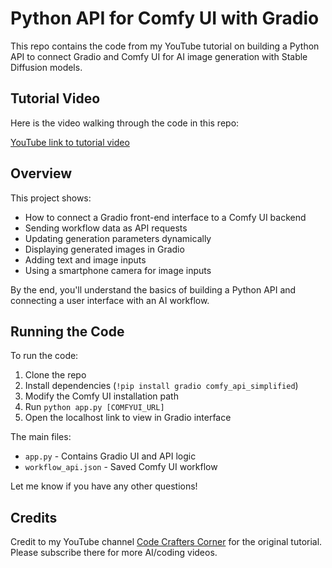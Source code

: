 # Python API for Comfy UI with Gradio

This repo contains the code from my YouTube tutorial on building a Python API to connect Gradio and Comfy UI for AI image generation with Stable Diffusion models.

## Tutorial Video

Here is the video walking through the code in this repo:

[YouTube link to tutorial video](https://youtu.be/yspMVTL08Rc)

## Overview

This project shows:

- How to connect a Gradio front-end interface to a Comfy UI backend
- Sending workflow data as API requests
- Updating generation parameters dynamically
- Displaying generated images in Gradio 
- Adding text and image inputs
- Using a smartphone camera for image inputs

By the end, you'll understand the basics of building a Python API and connecting a user interface with an AI workflow.

## Running the Code

To run the code:

1. Clone the repo
2. Install dependencies (`!pip install gradio comfy_api_simplified`)
3. Modify the Comfy UI installation path
5. Run `python app.py [COMFYUI_URL]`
6. Open the localhost link to view in Gradio interface

The main files:

- `app.py` - Contains Gradio UI and API logic
- `workflow_api.json` - Saved Comfy UI workflow

Let me know if you have any other questions!

## Credits

Credit to my YouTube channel [Code Crafters Corner](https://www.youtube.com/channel/UCZGXfClJ2l8MP0l2bMbHa6w) for the original tutorial. Please subscribe there for more AI/coding videos.
